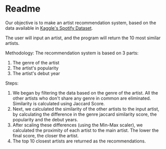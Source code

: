 # Readme #

Our objective is to make an artist recommendation system, based on the data available in [Kaggle's Spotify Dataset](https://www.kaggle.com/yamaerenay/spotify-dataset-19212020-160k-tracks?select=data_by_artist.csv).

The user will input an artist, and the program will return the 10 most similar artists. 

Methodology:
The recommendation system is based on 3 parts:
1. The genre of the artist
2. The artist's popularity
3. The artist's debut year

Steps:
1. We began by filtering the data based on the genre of the artist. All the other artists who don't share any genre in common are eliminated. Similarity is calculated using Jaccard Score.
2. Next, we calculated the similarity of the other artists to the input artist, by calculating the difference in the genre jaccard similarity score, the popularity and the debut years.
3. After scaling these differences (using the Min-Max scaler), we calculated the proximity of each artist to the main artist. The lower the final score, the closer the artist.
4. The top 10 closest artists are returned as the recommendations.
